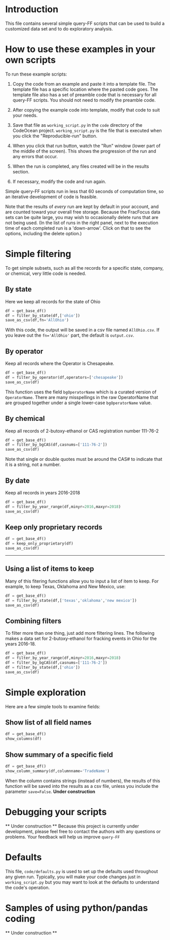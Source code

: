 

# Introduction
This file contains several simple query-FF scripts that can be used to build
a customized data set and to do exploratory analysis. 

# How to use these examples in your own scripts
To run these example scripts:
1. Copy the code from an example and paste it
into a template file.  The template file has a specific location where the 
pasted code goes.  The template file also has a set of preamble code that is 
necessary for all query-FF scripts.  You should not need to modify the preamble code.

2. After copying the example code into template, modify that code to suit your needs.

3. Save that file as `working_script.py` in the `code` directory of the CodeOcean
project.  `working_script.py` is the file that is executed when you click the 
"Reproducible-run" button.

4. When you click that run button, watch the "Run" window (lower part of the middle of the
screen). This shows the progression of the run and any errors that occur.

5. When the run is completed, any files created will be in the results section.

6. If necessary, modify the code and run again.  

Simple query-FF scripts run in less that 60 seconds of computation time, so an iterative
development of code is feasible.  

Note that the results of *every* run are kept by default in your account, and are counted
toward your overall free storage.  Because the FracFocus data sets can be quite
large, you may wish to occasionally delete runs that are not being used. (In the
list of runs in the right panel, next to the execution time of each completed run
is a 'down-arrow'.  Click on that to see the options, including the delete option.)

# Simple filtering
To get simple subsets, such as all the records for a specific state, company,
or chemical, very little code is needed.
## By state 
Here we keep all records for the state of Ohio
```python
df = get_base_df()
df = filter_by_state(df,['ohio'])  
save_as_csv(df,fn='AllOhio')
```
With this code, the output will be saved in a csv file named `AllOhio.csv`.  If
you leave out the `fn='AllOhio'` part, the default is `output.csv`.

## By operator
Keep all records where the Operator is Chesapeake.
```python
df = get_base_df()
df = filter_by_operator(df,operators=['chesapeake'])  
save_as_csv(df)
```
This function uses the field `bgOperatorName` which is a curated version of
`OperatorName`.  There are many misspellings in the raw OperatorName that are
grouped together under a single lower-case `bgOperatorName` value.

## By chemical
Keep all records of 2-butoxy-ethanol or CAS registration number 111-76-2 
```python
df = get_base_df()
df = filter_by_bgCAS(df,casnums=['111-76-2'])  
save_as_csv(df)
```
Note that single or double quotes must be around the CAS# to indicate that it
is a string, not a number.

## By date
Keep all records in years 2016-2018
```python
df = get_base_df()
df = filter_by_year_range(df,minyr=2016,maxyr=2018)  
save_as_csv(df)
```

## Keep only proprietary records
```python
df = get_base_df()
df = keep_only_proprietary(df)  
save_as_csv(df)
```
------
## Using a list of items to keep
Many of this fitering functions allow you to input a list of item to keep.  For
example, to keep Texas, Oklahoma and New Mexico, use:
```python
df = get_base_df()
df = filter_by_state(df,['texas','oklahoma','new mexico'])  
save_as_csv(df)
```
## Combining filters
To filter more than one thing, just add more filtering lines.  The following
makes a data set for 2-butoxy-ethanol for fracking events in Ohio for 
the years 2016-18.
```python
df = get_base_df()
df = filter_by_year_range(df,minyr=2016,maxyr=2018)  
df = filter_by_bgCAS(df,casnums=['111-76-2'])  
df = filter_by_state(df,['ohio'])  
save_as_csv(df)
```

# Simple exploration
Here are a few simple tools to examine fields:

## Show list of all field names
```python
df = get_base_df()
show_columns(df)
```

## Show summary of a specific field
```python
df = get_base_df()
show_column_summary(df,columnname='TradeName') 
```
When the column contains strings (instead of numbers), the results of this function
will be saved into the results as a csv file, unless you include the parameter `save=False`.
**Under construction**

# Debugging your scripts
** Under construction **
Because this project is currently under development, please feel free to contact
the authors with any questions or problems.  Your feedback will help us improve
`query-FF`

# Defaults
This file, `code/defaults.py` 
is used to set up the defaults used throughout
any given run.  Typically, you will make your code changes just in ```working_script.py```
but you may want to look at the defaults to understand the code's operation.

# Samples of using python/pandas coding
** Under construction **